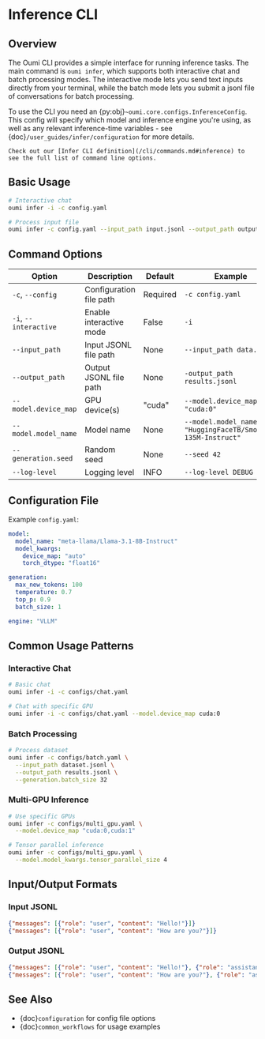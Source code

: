# Inference CLI

## Overview

The Oumi CLI provides a simple interface for running inference tasks. The main command is `oumi infer`,
which supports both interactive chat and batch processing modes. The interactive mode lets you send text inputs
directly from your terminal, while the batch mode lets you submit a jsonl file of conversations for batch processing.

To use the CLI you need an {py:obj}`~oumi.core.configs.InferenceConfig`. This config
will specify which model and inference engine you're using, as well as any relevant
inference-time variables - see {doc}`/user_guides/infer/configuration` for more details.

```{seealso}
Check out our [Infer CLI definition](/cli/commands.md#inference) to see the full list of command line options.
```

## Basic Usage

```bash
# Interactive chat
oumi infer -i -c config.yaml

# Process input file
oumi infer -c config.yaml --input_path input.jsonl --output_path output.jsonl
```

## Command Options

| Option | Description | Default | Example |
|--------|-------------|---------|---------|
| `-c`, `--config` | Configuration file path | Required | `-c config.yaml` |
| `-i`, `--interactive` | Enable interactive mode | False | `-i` |
| `--input_path` | Input JSONL file path | None | `--input_path data.jsonl` |
| `--output_path` | Output JSONL file path | None | `-output_path results.jsonl` |
| `--model.device_map` | GPU device(s) | "cuda" | `--model.device_map "cuda:0"` |
| `--model.model_name` | Model name | None | `--model.model_name "HuggingFaceTB/SmolLM2-135M-Instruct"` |
| `--generation.seed` | Random seed | None | `--seed 42` |
| `--log-level` | Logging level | INFO | `--log-level DEBUG` |

## Configuration File

Example `config.yaml`:

```yaml
model:
  model_name: "meta-llama/Llama-3.1-8B-Instruct"
  model_kwargs:
    device_map: "auto"
    torch_dtype: "float16"

generation:
  max_new_tokens: 100
  temperature: 0.7
  top_p: 0.9
  batch_size: 1

engine: "VLLM"
```

## Common Usage Patterns

### Interactive Chat

```bash
# Basic chat
oumi infer -i -c configs/chat.yaml

# Chat with specific GPU
oumi infer -i -c configs/chat.yaml --model.device_map cuda:0
```

### Batch Processing

```bash
# Process dataset
oumi infer -c configs/batch.yaml \
  --input_path dataset.jsonl \
  --output_path results.jsonl \
  --generation.batch_size 32
```

### Multi-GPU Inference

```bash
# Use specific GPUs
oumi infer -c configs/multi_gpu.yaml \
  --model.device_map "cuda:0,cuda:1"

# Tensor parallel inference
oumi infer -c configs/multi_gpu.yaml \
  --model.model_kwargs.tensor_parallel_size 4
```

## Input/Output Formats

### Input JSONL

```json
{"messages": [{"role": "user", "content": "Hello!"}]}
{"messages": [{"role": "user", "content": "How are you?"}]}
```

### Output JSONL

```json
{"messages": [{"role": "user", "content": "Hello!"}, {"role": "assistant", "content": "Hi!"}]}
{"messages": [{"role": "user", "content": "How are you?"}, {"role": "assistant", "content": "I'm good!"}]}
```

## See Also

- {doc}`configuration` for config file options
- {doc}`common_workflows` for usage examples
